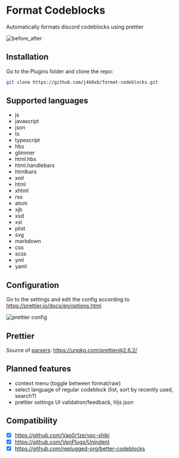 # Format Codeblocks

Automatically formats discord codeblocks using prettier

![before_after](https://user-images.githubusercontent.com/55899582/184512146-67279339-fa6b-490e-be4d-c713a16cff6e.png)

## Installation

Go to the Plugins folder and clone the repo:

```sh
git clone https://github.com/j4k0xb/format-codeblocks.git
```

## Supported languages

- js
- javascript
- json
- ts
- typescript
- hbs
- glimmer
- html.hbs
- html.handlebars
- htmlbars
- xml
- html
- xhtml
- rss
- atom
- xjb
- xsd
- xsl
- plist
- svg
- markdown
- css
- scss
- yml
- yaml

## Configuration

Go to the settings and edit the config according to https://prettier.io/docs/en/options.html

![prettier config](https://user-images.githubusercontent.com/55899582/162094846-31a0b9c0-2577-4417-9d09-9c2f7caba91d.png)

## Prettier

Source of [parsers](./prettier): https://unpkg.com/prettier@2.6.2/

## Planned features

- context menu (toggle between format/raw)
- select language of regular codeblock (list, sort by recently used, search?)
- prettier settings UI validation/feedback, hljs json

## Compatibility

- [x] https://github.com/Vap0r1ze/vpc-shiki
- [x] https://github.com/VenPlugs/Unindent
- [x] https://github.com/replugged-org/better-codeblocks

